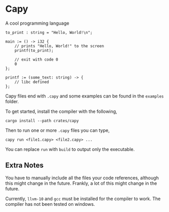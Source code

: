 # Capy

A cool programming language

```capy
to_print : string = "Hello, World!\n";

main := () -> i32 {
    // prints "Hello, World!" to the screen
    printf(to_print);

    // exit with code 0
    0
};

printf := (some_text: string) -> {
    // libc defined
};
```

Capy files end with `.capy` and some examples can be found in the `examples` folder.

To get started, install the compiler with the following,

```shell
cargo install --path crates/capy
```

Then to run one or more `.capy` files you can type,

```shell
capy run <file1.capy> <file2.capy> ...
```

You can replace `run` with `build` to output only the executable.

## Extra Notes

You have to manually include all the files your code references, although this might change in the future.
Frankly, a lot of this might change in the future.

Currently, `llvm-10` and `gcc` must be installed for the compiler to work.
The compiler has not been tested on windows.
